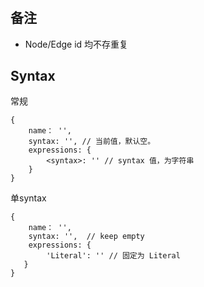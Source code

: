 #

## 备注
- Node/Edge  id 均不存重复

## Syntax

常规
```
{
    name： '', 
    syntax: '', // 当前值，默认空。
    expressions: {
        <syntax>: '' // syntax 值，为字符串
    }
}
```

单syntax
```
{
    name： '', 
    syntax: '',  // keep empty
    expressions: {
        'Literal': '' // 固定为 Literal
   }
}
```
